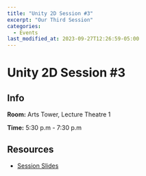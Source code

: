 ```yaml
---
title: "Unity 2D Session #3"
excerpt: "Our Third Session"
categories:
  - Events
last_modified_at: 2023-09-27T12:26:59-05:00
---
```


# Unity 2D Session #3

## Info

**Room:** Arts Tower, Lecture Theatre 1

**Time:** 5:30 p.m - 7:30 p.m

## Resources

* [Session Slides](https://docs.google.com/presentation/d/153r0vLNs4OvNvsDr76uIOrmW_P9W9DUFpN0Sqaj2_Ok/edit?usp=sharing)
